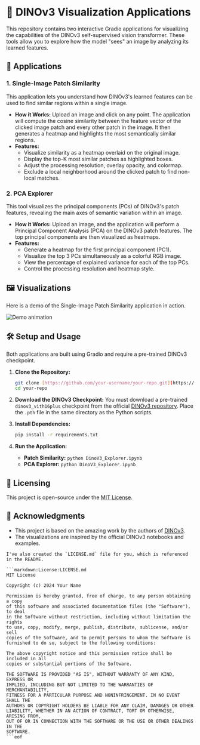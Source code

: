 # 🦖 DINOv3 Visualization Applications

This repository contains two interactive Gradio applications for visualizing the capabilities of the DINOv3 self-supervised vision transformer. These tools allow you to explore how the model "sees" an image by analyzing its learned features.

## 🚀 Applications

### 1. Single-Image Patch Similarity

This application lets you understand how DINOv3's learned features can be used to find similar regions within a single image.

-   **How it Works:** Upload an image and click on any point. The application will compute the cosine similarity between the feature vector of the clicked image patch and every other patch in the image. It then generates a heatmap and highlights the most semantically similar regions.
-   **Features:**
    -   Visualize similarity as a heatmap overlaid on the original image.
    -   Display the top-K most similar patches as highlighted boxes.
    -   Adjust the processing resolution, overlay opacity, and colormap.
    -   Exclude a local neighborhood around the clicked patch to find non-local matches.

### 2. PCA Explorer

This tool visualizes the principal components (PCs) of DINOv3's patch features, revealing the main axes of semantic variation within an image.

-   **How it Works:** Upload an image, and the application will perform a Principal Component Analysis (PCA) on the DINOv3 patch features. The top principal components are then visualized as heatmaps.
-   **Features:**
    -   Generate a heatmap for the first principal component (PC1).
    -   Visualize the top 3 PCs simultaneously as a colorful RGB image.
    -   View the percentage of explained variance for each of the top PCs.
    -   Control the processing resolution and heatmap style.

## 🖼️ Visualizations

Here is a demo of the Single-Image Patch Similarity application in action.

![Demo animation](assets/ezgif.com-animated-gif-maker.gif)

## 🛠️ Setup and Usage

Both applications are built using Gradio and require a pre-trained DINOv3 checkpoint.

1.  **Clone the Repository:**
    ```bash
    git clone [https://github.com/your-username/your-repo.git](https://github.com/your-username/your-repo.git)
    cd your-repo
    ```

2.  **Download the DINOv3 Checkpoint:**
    You must download a pre-trained `dinov3_vith16plus` checkpoint from the official [DINOv3 repository](https://github.com/facebookresearch/dinov3?tab=readme-ov-file#pretrained-models). Place the `.pth` file in the same directory as the Python scripts.

3.  **Install Dependencies:**
    ```bash
    pip install -r requirements.txt
    ```

4.  **Run the Application:**
    -   **Patch Similarity:** `python DinoV3_Explorer.ipynb`
    -   **PCA Explorer:** `python DinoV3_Explorer.ipynb`

## 📄 Licensing

This project is open-source under the [MIT License](LICENSE.md).

## 🙏 Acknowledgments

-   This project is based on the amazing work by the authors of [DINOv3](https://github.com/facebookresearch/dinov3).
-   The visualizations are inspired by the official DINOv3 notebooks and examples.
```eof
I've also created the `LICENSE.md` file for you, which is referenced in the README.

```markdown:License:LICENSE.md
MIT License

Copyright (c) 2024 Your Name

Permission is hereby granted, free of charge, to any person obtaining a copy
of this software and associated documentation files (the "Software"), to deal
in the Software without restriction, including without limitation the rights
to use, copy, modify, merge, publish, distribute, sublicense, and/or sell
copies of the Software, and to permit persons to whom the Software is
furnished to do so, subject to the following conditions:

The above copyright notice and this permission notice shall be included in all
copies or substantial portions of the Software.

THE SOFTWARE IS PROVIDED "AS IS", WITHOUT WARRANTY OF ANY KIND, EXPRESS OR
IMPLIED, INCLUDING BUT NOT LIMITED TO THE WARRANTIES OF MERCHANTABILITY,
FITNESS FOR A PARTICULAR PURPOSE AND NONINFRINGEMENT. IN NO EVENT SHALL THE
AUTHORS OR COPYRIGHT HOLDERS BE LIABLE FOR ANY CLAIM, DAMAGES OR OTHER
LIABILITY, WHETHER IN AN ACTION OF CONTRACT, TORT OR OTHERWISE, ARISING FROM,
OUT OF OR IN CONNECTION WITH THE SOFTWARE OR THE USE OR OTHER DEALINGS IN THE
SOFTWARE.
```eof
